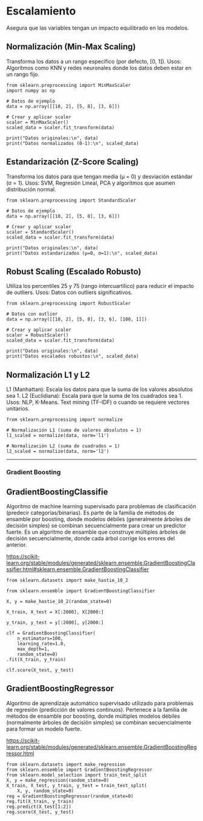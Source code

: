 # Escalamiento 
Asegura que las variables tengan un impacto equilibrado en los modelos.

##  Normalización (Min-Max Scaling)
Transforma los datos a un rango específico (por defecto, [0, 1]).
Usos: Algoritmos como KNN y redes neuronales donde los datos deben estar en un rango fijo.

    from sklearn.preprocessing import MinMaxScaler
    import numpy as np

    # Datos de ejemplo
    data = np.array([[10, 2], [5, 8], [3, 6]])

    # Crear y aplicar scaler
    scaler = MinMaxScaler()
    scaled_data = scaler.fit_transform(data)

    print("Datos originales:\n", data)
    print("Datos normalizados (0-1):\n", scaled_data)

## Estandarización (Z-Score Scaling)
Transforma los datos para que tengan media (μ = 0) y desviación estándar (σ = 1).
Usos: SVM, Regresión Lineal, PCA y algoritmos que asumen distribución normal.
    
    from sklearn.preprocessing import StandardScaler

    # Datos de ejemplo
    data = np.array([[10, 2], [5, 8], [3, 6]])

    # Crear y aplicar scaler
    scaler = StandardScaler()
    scaled_data = scaler.fit_transform(data)

    print("Datos originales:\n", data)
    print("Datos estandarizados (μ=0, σ=1):\n", scaled_data)

## Robust Scaling (Escalado Robusto)
Utiliza los percentiles 25 y 75 (rango intercuartílico) para reducir el impacto de outliers.
Usos: Datos con outliers significativos.

    from sklearn.preprocessing import RobustScaler

    # Datos con outlier
    data = np.array([[10, 2], [5, 8], [3, 6], [100, 1]])

    # Crear y aplicar scaler
    scaler = RobustScaler()
    scaled_data = scaler.fit_transform(data)

    print("Datos originales:\n", data)
    print("Datos escalados robustos:\n", scaled_data)

## Normalización L1 y L2
L1 (Manhattan): Escala los datos para que la suma de los valores absolutos sea 1.
L2 (Euclidiana): Escala para que la suma de los cuadrados sea 1.
Usos: NLP, K-Means. Text mining (TF-IDF) o cuando se requiere vectores unitarios.

    from sklearn.preprocessing import normalize

    # Normalización L1 (suma de valores absolutos = 1)
    l1_scaled = normalize(data, norm='l1')

    # Normalización L2 (suma de cuadrados = 1)
    l2_scaled = normalize(data, norm='l2')
----------------------------------------------------------------------------------------------------------------------

### Gradient Boosting 
## GradientBoostingClassifie
Algoritmo de machine learning supervisado para problemas de clasificación (predecir categorías/binarias). Es parte de la familia de métodos de ensamble por boosting, donde modelos débiles (generalmente árboles de decisión simples) se combinan secuencialmente para crear un predictor fuerte.
Es un algoritmo de ensamble que construye múltiples árboles de decisión secuencialmente, donde cada árbol corrige los errores del anterior.

https://scikit-learn.org/stable/modules/generated/sklearn.ensemble.GradientBoostingClassifier.html#sklearn.ensemble.GradientBoostingClassifier

````
from sklearn.datasets import make_hastie_10_2

from sklearn.ensemble import GradientBoostingClassifier

X, y = make_hastie_10_2(random_state=0)

X_train, X_test = X[:2000], X[2000:]

y_train, y_test = y[:2000], y[2000:]

clf = GradientBoostingClassifier(
    n_estimators=100, 
    learning_rate=1.0,
    max_depth=1, 
    random_state=0)
.fit(X_train, y_train)

clf.score(X_test, y_test)
````

## GradientBoostingRegressor
Algoritmo de aprendizaje automático supervisado utilizado para problemas de regresión (predicción de valores continuos). Pertenece a la familia de métodos de ensamble por boosting, donde múltiples modelos débiles (normalmente árboles de decisión simples) se combinan secuencialmente para formar un modelo fuerte.

https://scikit-learn.org/stable/modules/generated/sklearn.ensemble.GradientBoostingRegressor.html

````
from sklearn.datasets import make_regression
from sklearn.ensemble import GradientBoostingRegressor
from sklearn.model_selection import train_test_split
X, y = make_regression(random_state=0)
X_train, X_test, y_train, y_test = train_test_split(
    X, y, random_state=0)
reg = GradientBoostingRegressor(random_state=0)
reg.fit(X_train, y_train)
reg.predict(X_test[1:2])
reg.score(X_test, y_test)
````